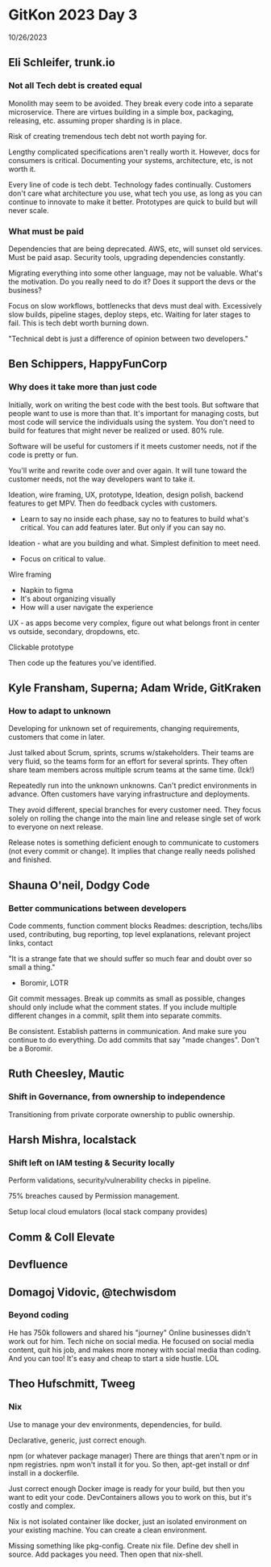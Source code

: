 # GitKon 2023 Day 3

10/26/2023

## Eli Schleifer, trunk.io

### Not all Tech debt is created equal

Monolith may seem to be avoided. They break every code into a separate
microservice. There are virtues building in a simple box, packaging, releasing,
etc. assuming proper sharding is in place.

Risk of creating tremendous tech debt not worth paying for.

Lengthy complicated specifications aren't really worth it. However, docs for
consumers is critical. Documenting your systems, architecture, etc, is not worth
it.

Every line of code is tech debt. Technology fades continually.
Customers don't care what architecture you use, what tech you use, as long as you can
continue to innovate to make it better.
Prototypes are quick to build but will never scale.

### What must be paid

Dependencies that are being deprecated. AWS, etc, will sunset old services.
Must be paid asap. Security tools, upgrading dependencies constantly.

Migrating everything into some other language, may not be valuable. What's the
motivation. Do you really need to do it? Does it support the devs or the
business?

Focus on slow workflows, bottlenecks that devs must deal with. Excessively slow
builds, pipeline stages, deploy steps, etc. Waiting for later stages to fail.
This is tech debt worth burning down.

"Technical debt is just a difference of opinion between two developers."

## Ben Schippers, HappyFunCorp

### Why does it take more than just code

Initially, work on writing the best code with the best tools. But software that
people want to use is more than that. It's important for managing costs, but
most code will service the individuals using the system. You don't need to build
for features that might never be realized or used. 80% rule.

Software will be useful for customers if it meets customer needs, not if the
code is pretty or fun.

You'll write and rewrite code over and over again. It will tune toward the
customer needs, not the way developers want to take it.

Ideation, wire framing, UX, prototype, Ideation, design polish, backend features
to get MPV. Then do feedback cycles with customers.

- Learn to say no inside each phase, say no to features to build what's
  critical. You can add features later. But only if you can say no.

Ideation - what are you building and what. Simplest definition to meet need.
- Focus on critical to value.

Wire framing

- Napkin to figma
- It's about organizing visually
- How will a user navigate the experience

UX - as apps become very complex, figure out what belongs front in center vs
outside, secondary, dropdowns, etc.

Clickable prototype

Then code up the features you've identified.

## Kyle Fransham, Superna; Adam Wride, GitKraken

### How to adapt to unknown

Developing for unknown set of requirements, changing requirements, customers
that come in later.

Just talked about Scrum, sprints, scrums w/stakeholders. Their teams are very
fluid, so the teams form for an effort for several sprints. They often share
team members across multiple scrum teams at the same time. (Ick!)

Repeatedly run into the unknown unknowns. Can't predict environments in advance.
Often customers have varying infrastructure and deployments.

They avoid different, special branches for every customer need. They focus
solely on rolling the change into the main line and release single set of work
to everyone on next release.

Release notes is something deficient enough to communicate to customers (not
every commit or change). It implies that change really needs polished and
finished.

## Shauna O'neil, Dodgy Code

### Better communications between developers

Code comments, function comment blocks
Readmes: description, techs/libs used, contributing, bug reporting, top level
explanations, relevant project links, contact

"It is a strange fate that we should suffer so much fear and doubt over so small a thing."
- Boromir, LOTR

Git commit messages. Break up commits as small as possible, changes should only
include what the comment states. If you include multiple different changes in a
commit, split them into separate commits.

Be consistent. Establish patterns in communication. And make sure you continue
to do everything. Do add commits that say "made changes". Don't be a Boromir.

## Ruth Cheesley, Mautic

### Shift in Governance, from ownership to independence

Transitioning from private corporate ownership to public ownership.

## Harsh Mishra, localstack

### Shift left on IAM testing & Security locally

Perform validations, security/vulnerability checks in pipeline.

75% breaches caused by Permission management.

Setup local cloud emulators (local stack company provides)

## Comm & Coll Elevate

<missed>

## Devfluence

<missed>

## Domagoj Vidovic, @techwisdom

### Beyond coding

<waste>

He has 750k followers and shared his "journey"
Online businesses didn't work out for him. Tech niche on social media.
He focused on social media content, quit his job, and makes more money with
social media than coding. And you can too!
It's easy and cheap to start a side hustle.
LOL

## Theo Hufschmitt, Tweeg

### Nix

Use to manage your dev environments, dependencies, for build.

Declarative, generic, just correct enough.

npm (or whatever package manager)
There are things that aren't npm or in npm registries.
npm won't install it for you.
So then, apt-get install or dnf install in a dockerfile.

Just correct enough
Docker image is ready for your build, but then you want to edit your code.
DevContainers allows you to work on this, but it's costly and complex.

Nix is not isolated container like docker, just an isolated environment on your
existing machine. You can create a clean environment.

Missing something like pkg-config.
Create nix file.
Define dev shell in source. Add packages you need.
Then open that nix-shell.
